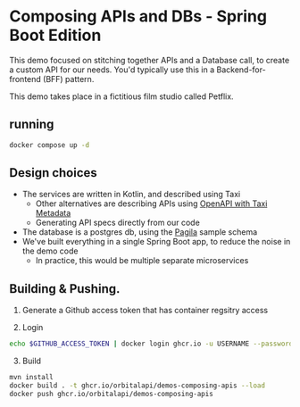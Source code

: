 # Composing APIs and DBs - Spring Boot Edition

This demo focused on stitching together APIs and a Database call, to create a custom API for our needs.  You'd typically use this in a Backend-for-frontend (BFF) pattern.

This demo takes place in a fictitious film studio called Petflix.

## running
```bash
docker compose up -d
```

## Design choices
 * The services are written in Kotlin, and described using Taxi
   * Other alternatives are describing APIs using [OpenAPI with Taxi Metadata](https://orbitalhq.com/docs/describing-data-sources/open-api)
   * Generating API specs directly from our code
 * The database is a postgres db, using the [Pagila](https://github.com/devrimgunduz/pagila) sample schema
 * We've built everything in a single Spring Boot app, to reduce the noise in the demo code
   * In practice, this would be multiple separate microservices 



## Building & Pushing.
  1. Generate a Github access token that has container regsitry access
 
  2. Login

```bash
echo $GITHUB_ACCESS_TOKEN | docker login ghcr.io -u USERNAME --password-stdin
```


3. Build

```bash
mvn install
docker build . -t ghcr.io/orbitalapi/demos-composing-apis --load    
docker push ghcr.io/orbitalapi/demos-composing-apis
```
